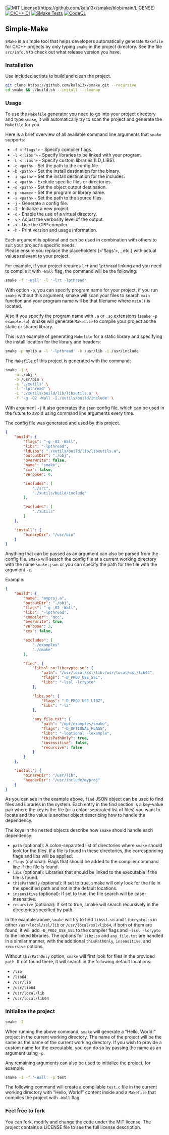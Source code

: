 [![MIT License](https://img.shields.io/badge/License-MIT-brightgreen.svg?)](https://github.com/kala13x/smake/blob/main/LICENSE)
[![C/C++ CI](https://github.com/kala13x/smake/actions/workflows/make.yml/badge.svg)](https://github.com/kala13x/smake/actions/workflows/make.yml)
[![SMake Tests](https://github.com/kala13x/smake/actions/workflows/tests.yml/badge.svg)](https://github.com/kala13x/smake/actions/workflows/tests.yml)
[![CodeQL](https://github.com/kala13x/smake/actions/workflows/codeql.yml/badge.svg)](https://github.com/kala13x/smake/actions/workflows/codeql.yml)

## Simple-Make
`SMake` is a simple tool that helps developers automatically generate `Makefile` for C/C++ projects by only typing `smake` in the project directory. See the file `src/info.h` to check out what release version you have.

### Installation
Use included scripts to build and clean the project.

```bash
git clone https://github.com/kala13x/smake.git --recursive
cd smake && ./build.sh --install --cleanup
```

### Usage
To use the `Makefile` generator you need to go into your project directory and type `smake`, it will automatically try to scan the project and generate the `Makefile` for you.

Here is a brief overview of all available command line arguments that `smake` supports:

* `-f <'flags'>` - Specify compiler flags.
* `-l <'libs'>` - Specify libraries to be linked with your program.
* `-L <'libs'>` - Specify custom libraries (LD_LIBS).
* `-c <path>` - Set the path to the config file.
* `-b <path>` - Set the install destination for the binary.
* `-i <path>` - Set the install destination for the includes.
* `-e <path>` - Exclude specific files or directories.
* `-o <path>` - Set the object output destination.
* `-p <name>` - Set the program or library name.
* `-s <path>` - Set the path to the source files.
* `-j` - Generate a config file.
* `-I` - Initialize a new project.
* `-d` - Enable the use of a virtual directory.
* `-v` - Adjust the verbosity level of the output.
* `-x` - Use the CPP compiler.
* `-h` - Print version and usage information.

Each argument is optional and can be used in combination with others to suit your project's specific needs.\
Please ensure you replace the placeholders (<'flags'>, <path>, etc.) with actual values relevant to your project.

For example, if your project requires `lrt` and `lpthread` linking and you need to compile it with `-Wall` flag, the command will be the following:
```bash
smake -f '-Wall' -l '-lrt -lpthread'
```

With option `-p`, you can specify program name for your project, if you run `smake` without this argument, smake will scan your files to search `main` function and your program name will be that filename where `main()` is located.

Also if you specify the program name with `.a` or `.so` extensions (`smake -p example.so`), smake will generate `Makefile` to compile your project as the static or shared library.

This is an example of generating `Makefile` for a static library and specifying the install location for the library and headers:
```bash
smake -p mylib.a -l '-lpthread' -b /usr/lib -i /usr/include
```

The `Makefile` of this project is generated with the command:
```bash
smake -j \
    -o ./obj \
    -b /usr/bin \
    -e './xutils' \
    -l '-lpthread' \
    -L './xutils/build/lib/libxutils.a' \
    -f '-g -O2 -Wall -I./xutils/build/include' \
```

With argument `-j` it also generates the `json` config file, which can be used in the future to avoid using command line arguments every time.

The config file was generated and used by this project.
```json
{
    "build": {
        "flags": "-g -O2 -Wall",
        "libs": "-lpthread",
        "ldLibs": "./xutils/build/lib/libxutils.a",
        "outputDir": "./obj",
        "overwrite": false,
        "name": "smake",
        "cxx": false,
        "verbose": 0,

        "includes": [
            "./src",
            "./xutils/build/include"
        ],

        "excludes": [
            "./xutils"
        ]
    },

    "install": {
        "binaryDir": "/usr/bin"
    }
}
```

Anything that can be passed as an argument can also be parsed from the config file. `SMake` will search the config file at a current working directory with the name `smake.json` or you can specify the path for the file with the argument `-c`.

Example:
```json
{
    "build": {
        "name": "myproj.a",
        "outputDir": "./obj",
        "flags": "-g -O2 -Wall",
        "libs": "-lpthread",
        "compiler": "gcc",
        "overwrite": true,
        "verbose": 2,
        "cxx": false,

        "excludes": [
            "./examples"
            "./cmake"
        ],

        "find": {
            "libssl.so:libcrypto.so": {
                "path": "/usr/local/ssl/lib:/usr/local/ssl/lib64",
                "flags": "-D_PROJ_USE_SSL",
                "libs": "-lssl -lcrypto"
            },

            "libz.so": {
                "flags": "-D_PROJ_USE_LIBZ",
                "libs": "-lz"
            },

            "any_file.txt": {
                "path": "/opt/examples/smake",
                "flags": "-D_OPTIONAL_FLAGS",
                "libs": "-loptional -lexample",
                "thisPathOnly": true,
                "insensitive": false,
                "recursive": false
            }
        }
    },

    "install": {
        "binaryDir": "/usr/lib",
        "headerDir": "/usr/include/myproj"
    }
}
```

As you can see in the example above, `find` JSON object can be used to find files and libraries in the system. Each entry in the find section is a key-value pair where the key is the file (or a colon-separated list of files) you want to locate and the value is another object describing how to handle the dependency.

The keys in the nested objects describe how `smake` should handle each dependency:

- `path` (optional): A colon-separated list of directories where `smake` should look for the files. If a file is found in these directories, the corresponding flags and libs will be applied.
- `flags` (optional): Flags that should be added to the compiler command line if the file is found.
- `libs` (optional): Libraries that should be linked to the executable if the file is found.
- `thisPathOnly` (optional): If set to true, smake will only look for the file in the specified path and not in the default locations.
- `insensitive` (optional): If set to true, the file search will be case-insensitive.
- `recursive` (optional): If set to true, smake will search recursively in the directories specified by path.

In the example above, `smake` will try to find `libssl.so` and `libcrypto.so` in either `/usr/local/ssl/lib` or `/usr/local/ssl/lib64`, if both of them are found, it will add `-D_PROJ_USE_SSL` to the compiler flags and `-lssl -lcrypto` to the linked libraries. The options for `libz.so` and `any_file.txt` are handled in a similar manner, with the additional `thisPathOnly`, `insensitive`, and `recursive` options.

Without `thisPathOnly` option, `smake` will first look for files in the provided `path`. If not found there, it will search in the following default locations:

- `/lib`
- `/lib64`
- `/usr/lib`
- `/usr/lib64`
- `/usr/local/lib`
- `/usr/local/lib64`

### Initialize the project
```bash
smake -I
```
When running the above command, `smake` will generate a "Hello, World!" project in the current working directory. The name of the project will be the same as the name of the current working directory. If you wish to provide a custom name for the executable, you can do so by passing the name as an argument using `-p`.

Any remaining arguments can also be used to initialize the project, for example:
```bash
smake -I -f '-Wall' -p test
```
The following command will create a compilable `test.c` file in the current working directory with "Hello, World!" content inside and a `Makefile` that compiles the project with `-Wall` flag.

### Feel free to fork
You can fork, modify and change the code under the MIT license. The project contains a LICENSE file to see the full license description.

